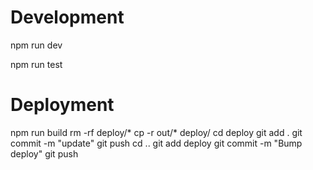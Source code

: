 # Development

npm run dev

npm run test

# Deployment
npm run build
rm -rf deploy/*
cp -r out/* deploy/
cd deploy
git add .
git commit -m "update"
git push
cd ..
git add deploy
git commit -m "Bump deploy"
git push
